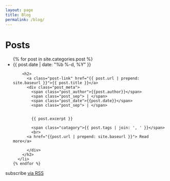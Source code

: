 ```yaml
---
layout: page
title: Blog
permalink: /blog/
---
```


<div class="home">

  <h1 class="page-heading">Posts</h1>

  <ul class="post-list">
    {% for post in site.categories.post %}
      <li>
        <span class="post-meta">{{ post.date | date: "%b %-d, %Y" }}</span>

        <h2>
          <a class="post-link" href="{{ post.url | prepend: site.baseurl }}">{{ post.title }}</a>
          <div class="post_meta">
            <span class="post_author">{{post.author}}</span>
            <span class="post_sep"> | </span>
            <span class="post_date">{{post.date}}</span>
            <span class="post_sep"> | </span>


            {{ post.excerpt }}

            <span class="catagory">{{ post.tags | join: ', ' }}</span>
            <br>
          <a href="{{post.url | prepend: site.baseurl }}"> Read more</a>

          </div>
        </h2>
      </li>
    {% endfor %}
  </ul>

  <p class="rss-subscribe">subscribe <a href="{{ "/feed.xml" | prepend: site.baseurl }}">via RSS</a></p>

</div>
